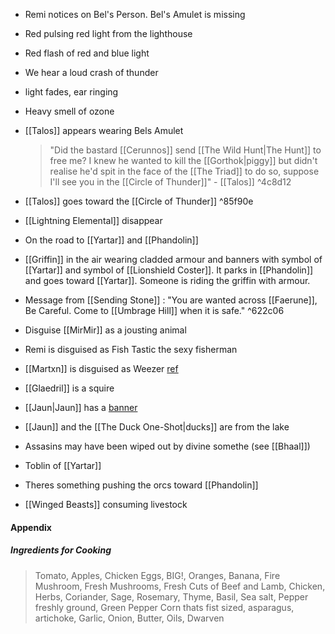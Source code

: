 
 - Remi notices on Bel's Person. Bel's Amulet is missing
- Red pulsing red light from the lighthouse
- Red flash of red and blue light
- We hear a loud crash of thunder
- light fades, ear ringing
- Heavy smell of ozone 

- [[Talos]] appears wearing Bels Amulet
	>"Did the bastard [[Cerunnos]] send [[The Wild Hunt|The Hunt]] to free me? I knew he wanted to kill the [[Gorthok|piggy]] but didn't realise he'd spit in the face of the [[The Triad]] to do so, suppose I'll see you in the [[Circle of Thunder]]" - [[Talos]] 
	 ^4c8d12
- [[Talos]] goes toward the [[Circle of Thunder]]  ^85f90e
- [[Lightning Elemental]] disappear
- On the road to [[Yartar]] and [[Phandolin]] 
- [[Griffin]] in the air wearing cladded armour and banners with symbol of [[Yartar]] and symbol of [[Lionshield Coster]]. It parks in [[Phandolin]] and goes toward [[Yartar]]. Someone is riding the griffin with armour. 
- Message from [[Sending Stone]] : "You are wanted across [[Faerune]], Be Careful. Come to [[Umbrage Hill]] when it is safe." ^622c06
- Disguise [[MirMir]] as a jousting animal
- Remi is disguised as Fish Tastic the sexy fisherman
- [[Martxn]] is disguised as Weezer [ref](https://media.discordapp.net/attachments/1121077159801397350/1241620489810481152/image.png?ex=664adcb0&is=66498b30&hm=f6ed58b30fc3f8a2b2b47c1bddae0d0b7b97d9d3767fda0336ff479d4453a1cd&=&format=webp&quality=lossless&width=323&height=768)
- [[Glaedril]] is a squire
- [[Jaun|Jaun]] has a [banner](https://media.discordapp.net/attachments/1121077159801397350/1241623165898194964/maxresdefault.png?ex=664adf2e&is=66498dae&hm=b115275499429f3f00cbdb8dff34dbad72ec446bd49e2a38aae50a41be06cf56&=&format=webp&quality=lossless&width=1240&height=698)
- [[Jaun]] and the [[The Duck One-Shot|ducks]] are from the lake
- Assasins may have been wiped out by divine somethe (see [[Bhaal]])
- Toblin of [[Yartar]]
- Theres something pushing the orcs toward [[Phandolin]]
- [[Winged Beasts]] consuming livestock
#### Appendix
##### Ingredients for Cooking
> Tomato, Apples, Chicken Eggs, BIG!, Oranges, Banana, Fire Mushroom, Fresh Mushrooms, Fresh Cuts of Beef and Lamb, Chicken, Herbs, Coriander, Sage, Rosemary, Thyme, Basil, Sea salt, Pepper freshly ground, Green Pepper Corn thats fist sized, asparagus, artichoke, Garlic, Onion, Butter, Oils, Dwarven
